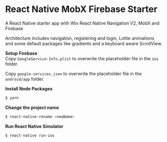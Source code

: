 # React Native MobX Firebase Starter

A React Native starter app with Wix React Native Navigation V2, MobX and Firebase

Architecture includes navigation, registering and login, Lottie animations and some default packages like gradients and a keyboard aware ScrollView.

__Setup Firebase__  
Copy `GoogleService-Info.plist` to overwrite the placeholder file in the `ios` folder.

Copy `google-services.json` to overwrite the placeholder file in the `android/app` folder.


__Install Node Packages__
```bash
$ yarn
```

__Change the project name__
```bash
$ react-native-rename <newName>
```
__Run React Native Simulator__
```bash
$ react-native run-ios
```

